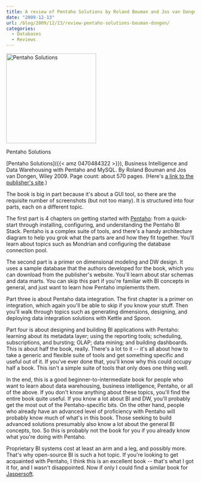 ```yaml
---
title: A review of Pentaho Solutions by Roland Bouman and Jos van Dongen
date: "2009-12-13"
url: /blog/2009/12/13/review-pentaho-solutions-bouman-dongen/
categories:
  - Databases
  - Reviews
---
```

<div id="attachment_1477" class="wp-caption alignleft" style="width: 250px">
  <a href="{{< amz 0470484322 >}}"><img src="/media/2009/12/pentaho-solutions.jpg" alt="Pentaho Solutions" title="Pentaho Solutions" width="240" height="240" class="size-full wp-image-1477" /></a><p class="wp-caption-text">
    Pentaho Solutions
  </p>
</div>

[Pentaho Solutions]({{< amz 0470484322 >}}), Business Intelligence and Data Warehousing with Pentaho and MySQL. By Roland Bouman and Jos van Dongen, Wiley 2009. Page count: about 570 pages. (Here's [a link to the publisher's site](http://www.wiley.com/WileyCDA/WileyTitle/productCd-0470484322.html).)

The book is big in part because it's about a GUI tool, so there are the requisite number of screenshots (but not too many). It is structured into four parts, each on a different topic.

The first part is 4 chapters on getting started with [Pentaho](http://www.pentaho.com/): from a quick-start through installing, configuring, and understanding the Pentaho BI Stack. Pentaho is a complex suite of tools, and there's a handy architecture diagram to help you grok what the parts are and how they fit together. You'll learn about topics such as Mondrian and configuring the database connection pool.

The second part is a primer on dimensional modeling and DW design. It uses a sample database that the authors developed for the book, which you can download from the publisher's website. You'll learn about star schemas and data marts. You can skip this part if you're familiar with BI concepts in general, and just want to learn how Pentaho implements them.

Part three is about Pentaho data integration. The first chapter is a primer on integration, which again you'll be able to skip if you know your stuff. Then you'll walk through topics such as generating dimensions, designing, and deploying data integration solutions with Kettle and Spoon.

Part four is about designing and building BI applications with Pentaho: learning about its metadata layer; using the reporting tools; scheduling, subscriptions, and bursting; OLAP; data mining; and building dashboards. This is about half the book, really. There's a lot to it -- it's all about how to take a generic and flexible suite of tools and get something specific and useful out of it. If you've ever done that, you'll know why this could occupy half a book. This isn't a simple suite of tools that only does one thing well.

In the end, this is a good beginner-to-intermediate book for people who want to learn about data warehousing, business intelligence, Pentaho, or all of the above. If you don't know anything about these topics, you'll find the entire book quite useful. If you know a lot about BI and DW, you'll probably get the most out of the Pentaho-specific bits. On the other hand, people who already have an advanced level of proficiency with Pentaho will probably know much of what's in this book. Those seeking to build advanced solutions presumably also know a lot about the general BI concepts, too. So this is probably not the book for you if you already know what you're doing with Pentaho.

Proprietary BI systems cost at least an arm and a leg, and possibly more. That's why open-source BI is such a hot topic. If you're looking to get acquainted with Pentaho, I think this is an excellent book -- that's what I got it for, and I wasn't disappointed. Now if only I could find a similar book for [Jaspersoft](http://www.jaspersoft.com/).


